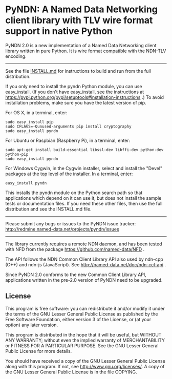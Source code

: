 PyNDN: A Named Data Networking client library with TLV wire format support in native Python
===========================================================================================

PyNDN 2.0 is a new implementation of a Named Data Networking client library written in pure Python.
It is wire format compatible with the NDN-TLV encoding.

---

See the file [INSTALL.md](https://github.com/named-data/PyNDN2/blob/master/INSTALL.md)
for instructions to build and run from the full distribution.

If you only need to install the pyndn Python module, you can use easy_install.
(If you don't have easy_install, see the instructions at
https://pypi.python.org/pypi/setuptools#installation-instructions .)
To avoid installation problems, make sure you have the latest version of pip.

For OS X, in a terminal, enter:

    sudo easy_install pip
    sudo CFLAGS=-Qunused-arguments pip install cryptography
    sudo easy_install pyndn

For Ubuntu or Raspbian (Raspberry Pi), in a terminal, enter:

    sudo apt-get install build-essential libssl-dev libffi-dev python-dev python-pip
    sudo easy_install pyndn

For Windows Cygwin, in the Cygwin installer, select and install the "Devel"
packages at the top level of the installer. In a terminal, enter:

    easy_install pyndn

This installs the pyndn module on the Python search path so that applications
which depend on it can use it, but does not install the sample tests or documentation
files. If you need these other files, then use the full distribution and see the INSTALL.md file.

---

Please submit any bugs or issues to the PyNDN issue tracker:
http://redmine.named-data.net/projects/pyndn/issues

---
	
The library currently requires a remote NDN daemon, and has been tested with NFD from the package
https://github.com/named-data/NFD .

The API follows the NDN Common Client Library API also used by ndn-cpp (C++) and ndn-js (JavaScript).
See http://named-data.net/doc/ndn-ccl-api .

Since PyNDN 2.0 conforms to the new Common Client Library API, applications written in the pre-2.0 version
of PyNDN need to be upgraded.

License
-------
This program is free software: you can redistribute it and/or modify
it under the terms of the GNU Lesser General Public License as published by
the Free Software Foundation, either version 3 of the License, or
(at your option) any later version.

This program is distributed in the hope that it will be useful,
but WITHOUT ANY WARRANTY; without even the implied warranty of
MERCHANTABILITY or FITNESS FOR A PARTICULAR PURPOSE.  See the
GNU Lesser General Public License for more details.

You should have received a copy of the GNU Lesser General Public License
along with this program.  If not, see <http://www.gnu.org/licenses/>.
A copy of the GNU Lesser General Public License is in the file COPYING.
